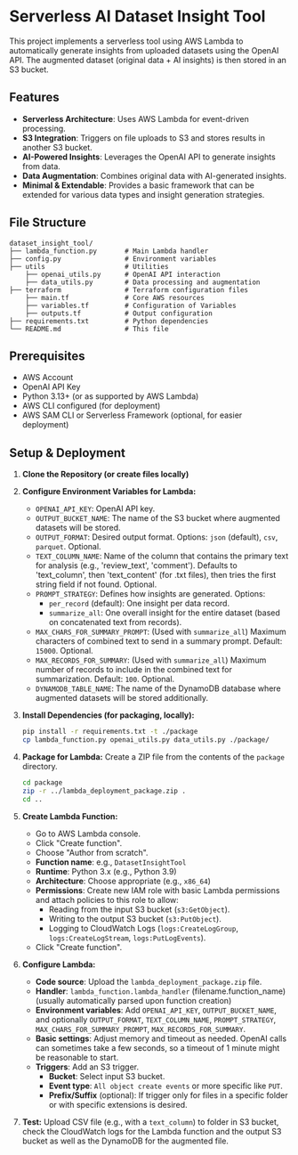 # Serverless AI Dataset Insight Tool

This project implements a serverless tool using AWS Lambda to automatically generate insights from uploaded datasets using the OpenAI API. 
The augmented dataset (original data + AI insights) is then stored in an S3 bucket.

## Features

* **Serverless Architecture**: Uses AWS Lambda for event-driven processing.
* **S3 Integration**: Triggers on file uploads to S3 and stores results in another S3 bucket.
* **AI-Powered Insights**: Leverages the OpenAI API to generate insights from data.
* **Data Augmentation**: Combines original data with AI-generated insights.
* **Minimal & Extendable**: Provides a basic framework that can be extended for various data types and insight generation strategies.

## File Structure
```
dataset_insight_tool/
├── lambda_function.py       # Main Lambda handler
├── config.py                # Environment variables
├── utils                    # Utilities
    ├── openai_utils.py      # OpenAI API interaction
    ├── data_utils.py        # Data processing and augmentation
├── terraform                # Terraform configuration files
    ├── main.tf              # Core AWS resources
    ├── variables.tf         # Configuration of Variables
    ├── outputs.tf           # Output configuration
├── requirements.txt         # Python dependencies
└── README.md                # This file
```

## Prerequisites

* AWS Account
* OpenAI API Key
* Python 3.13+ (or as supported by AWS Lambda)
* AWS CLI configured (for deployment)
* AWS SAM CLI or Serverless Framework (optional, for easier deployment)

## Setup & Deployment

1.  **Clone the Repository (or create files locally)**

2.  **Configure Environment Variables for Lambda:**
    * `OPENAI_API_KEY`:  OpenAI API key.
    * `OUTPUT_BUCKET_NAME`: The name of the S3 bucket where augmented datasets will be stored.
    * `OUTPUT_FORMAT`: Desired output format. Options: `json` (default), `csv`, `parquet`. Optional.
    * `TEXT_COLUMN_NAME`: Name of the column that contains the primary text for analysis (e.g., 'review_text', 'comment'). Defaults to 'text_column', then 'text_content' (for .txt files), then tries the first string field if not found. Optional.
    * `PROMPT_STRATEGY`: Defines how insights are generated. Options:
        * `per_record` (default): One insight per data record.
        * `summarize_all`: One overall insight for the entire dataset (based on concatenated text from records).
    * `MAX_CHARS_FOR_SUMMARY_PROMPT`: (Used with `summarize_all`) Maximum characters of combined text to send in a summary prompt. Default: `15000`. Optional.
    * `MAX_RECORDS_FOR_SUMMARY`: (Used with `summarize_all`) Maximum number of records to include in the combined text for summarization. Default: `100`. Optional.
    * `DYNAMODB_TABLE_NAME`: The name of the DynamoDB database where augmented datasets will be stored additionally.



3.  **Install Dependencies (for packaging, locally):**
    ```bash
    pip install -r requirements.txt -t ./package
    cp lambda_function.py openai_utils.py data_utils.py ./package/
    ```

4.  **Package for Lambda:**
    Create a ZIP file from the contents of the `package` directory.
    ```bash
    cd package
    zip -r ../lambda_deployment_package.zip .
    cd ..
    ```

5.  **Create Lambda Function:**
    * Go to AWS Lambda console.
    * Click "Create function".
    * Choose "Author from scratch".
    * **Function name**: e.g., `DatasetInsightTool`
    * **Runtime**: Python 3.x (e.g., Python 3.9)
    * **Architecture**: Choose appropriate (e.g., `x86_64`)
    * **Permissions**: Create new IAM role with basic Lambda permissions and attach policies to this role to allow:
        * Reading from the input S3 bucket (`s3:GetObject`).
        * Writing to the output S3 bucket (`s3:PutObject`).
        * Logging to CloudWatch Logs (`logs:CreateLogGroup`, `logs:CreateLogStream`, `logs:PutLogEvents`).
    * Click "Create function".

6.  **Configure Lambda:**
    * **Code source**: Upload the `lambda_deployment_package.zip` file.
    * **Handler**: `lambda_function.lambda_handler` (filename.function_name) (usually automatically parsed upon function creation)
    * **Environment variables**: Add `OPENAI_API_KEY`, `OUTPUT_BUCKET_NAME`, and optionally `OUTPUT_FORMAT`, `TEXT_COLUMN_NAME`, `PROMPT_STRATEGY`, `MAX_CHARS_FOR_SUMMARY_PROMPT`, `MAX_RECORDS_FOR_SUMMARY`.
    * **Basic settings**: Adjust memory and timeout as needed. OpenAI calls can sometimes take a few seconds, so a timeout of 1 minute might be reasonable to start.
    * **Triggers**: Add an S3 trigger.
        * **Bucket**: Select input S3 bucket.
        * **Event type**: `All object create events` or more specific like `PUT`.
        * **Prefix/Suffix** (optional): If trigger only for files in a specific folder or with specific extensions is desired.

7.  **Test:**
    Upload CSV file (e.g., with a `text_column`) to folder in S3 bucket, check the CloudWatch logs for the Lambda function and the output S3 bucket as well as the DynamoDB for the augmented file.


